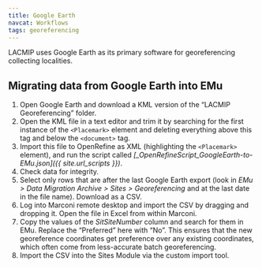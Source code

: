 ```yaml
---
title: Google Earth
navcat: Workflows
tags: georeferencing
---
```

LACMIP uses Google Earth as its primary software for georeferencing collecting localities.

## Migrating data from Google Earth into EMu
1. Open Google Earth and download a KML version of the “LACMIP Georeferencing” folder.
1. Open the KML file in a text editor and trim it by searching for the first instance of the `<Placemark>` element and deleting everything above this tag and below the `<document>` tag.
1. Import this file to OpenRefine as XML (highlighting the `<Placemark>` element), and run the script called *[_OpenRefineScript_GoogleEarth-to-EMu.json]({{ site.url_scripts }})*.
1. Check data for integrity.
1. Select only rows that are after the last Google Earth export (look in *EMu > Data Migration Archive > Sites > Georeferencing* and at the last date in the file name). Download as a CSV.
1. Log into Marconi remote desktop and import the CSV by dragging and dropping it. Open the file in Excel from within Marconi.
1. Copy the values of the *SitSiteNumber* column and search for them in EMu. Replace the “Preferred” here with “No”. This ensures that the new georeference coordinates get preference over any existing coordinates, which often come from less-accurate batch georeferencing.
1. Import the CSV into the Sites Module via the custom import tool.

